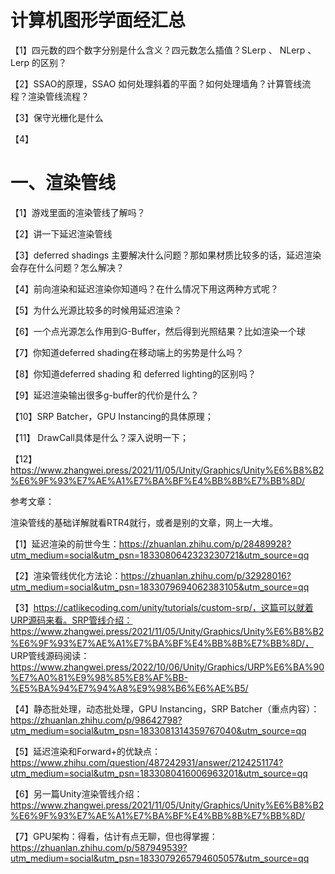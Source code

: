 # 计算机图形学面经汇总

【1】四元数的四个数字分别是什么含义？四元数怎么插值？SLerp 、 NLerp 、 Lerp 的区别？

【2】SSAO的原理，SSAO 如何处理斜着的平面？如何处理墙角？计算管线流程？渲染管线流程？

【3】保守光栅化是什么

【4】



# 一、渲染管线

【1】游戏里面的渲染管线了解吗？

【2】讲一下延迟渲染管线

【3】deferred shadings 主要解决什么问题？那如果材质比较多的话，延迟渲染会存在什么问题？怎么解决？

【4】前向渲染和延迟渲染你知道吗？在什么情况下用这两种方式呢？

【5】为什么光源比较多的时候用延迟渲染？

【6】一个点光源怎么作用到G-Buffer，然后得到光照结果？比如渲染一个球

【7】你知道deferred shading在移动端上的劣势是什么吗？

【8】你知道deferred shading 和 deferred lighting的区别吗？

【9】延迟渲染输出很多g-buffer的代价是什么？

【10】SRP Batcher，GPU Instancing的具体原理；

【11】 DrawCall具体是什么？深入说明一下；

【12】https://www.zhangwei.press/2021/11/05/Unity/Graphics/Unity%E6%B8%B2%E6%9F%93%E7%AE%A1%E7%BA%BF%E4%BB%8B%E7%BB%8D/





参考文章：

渲染管线的基础详解就看RTR4就行，或者是别的文章，网上一大堆。

【1】延迟渲染的前世今生：https://zhuanlan.zhihu.com/p/28489928?utm_medium=social&utm_psn=1833080642323230721&utm_source=qq

【2】渲染管线优化方法论：https://zhuanlan.zhihu.com/p/32928016?utm_medium=social&utm_psn=1833079694062383105&utm_source=qq

【3】https://catlikecoding.com/unity/tutorials/custom-srp/，这篇可以就着URP源码来看。SRP管线介绍：https://www.zhangwei.press/2021/11/05/Unity/Graphics/Unity%E6%B8%B2%E6%9F%93%E7%AE%A1%E7%BA%BF%E4%BB%8B%E7%BB%8D/， URP管线源码阅读：https://www.zhangwei.press/2022/10/06/Unity/Graphics/URP%E6%BA%90%E7%A0%81%E9%98%85%E8%AF%BB-%E5%BA%94%E7%94%A8%E9%98%B6%E6%AE%B5/

【4】静态批处理，动态批处理，GPU Instancing，SRP Batcher（重点内容）：https://zhuanlan.zhihu.com/p/98642798?utm_medium=social&utm_psn=1833081314359767040&utm_source=qq

【5】延迟渲染和Forward+的优缺点：https://www.zhihu.com/question/487242931/answer/2124251174?utm_medium=social&utm_psn=1833080416006963201&utm_source=qq

【6】另一篇Unity渲染管线介绍：https://www.zhangwei.press/2021/11/05/Unity/Graphics/Unity%E6%B8%B2%E6%9F%93%E7%AE%A1%E7%BA%BF%E4%BB%8B%E7%BB%8D/

【7】GPU架构：得看，估计有点无聊，但也得掌握：https://zhuanlan.zhihu.com/p/587949539?utm_medium=social&utm_psn=1833079265794605057&utm_source=qq